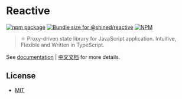# Reactive

<a href="https://npmjs.com/package/@shined/reactive"><img src="https://img.shields.io/npm/v/@shined/reactive.svg" alt="npm package"></a>
<a href="https://pkg-size.dev/@shined/reactive"><img src="https://pkg-size.dev/badge/bundle/25441" title="Bundle size for @shined/reactive"></a>
<a href="https://github.com/sheinsight/reactive/blob/main/LICENSE"><img alt="NPM" src="https://img.shields.io/npm/l/%40shined%2Freactive"></a>

> ⚛️ Proxy-driven state library for JavaScript application. Intuitive, Flexible and Written in TypeScript.

See [documentation](https://sheinsight.github.io/reactive) | [中文文档](https://sheinsight.github.io/reactive/zh-cn) for more details.

## License

- [MIT](./LICENSE)
